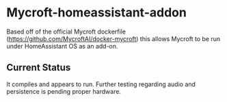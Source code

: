 # Mycroft-homeassistant-addon

Based off of the official Mycroft dockerfile (https://github.com/MycroftAI/docker-mycroft) this allows Mycroft to be run under HomeAssistant OS as an add-on.

## Current Status
It compiles and appears to run. Further testing regarding audio and persistence is pending proper hardware.
